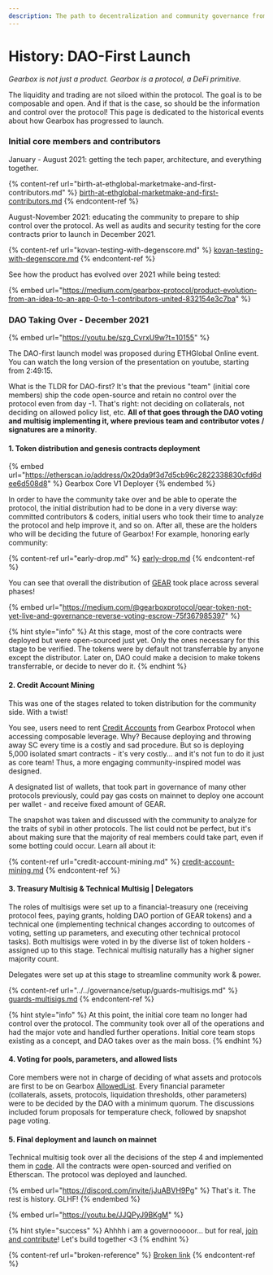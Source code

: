 ```yaml
---
description: The path to decentralization and community governance from summer 2021.
---
```


# History: DAO-First Launch

_Gearbox is not just a product. Gearbox is a protocol, a DeFi primitive._&#x20;

The liquidity and trading are not siloed within the protocol. The goal is to be composable and open. And if that is the case, so should be the information and control over the protocol! This page is dedicated to the historical events about how Gearbox has progressed to launch.&#x20;

### Initial core members and contributors&#x20;

January - August 2021: getting the tech paper, architecture, and everything together.

{% content-ref url="birth-at-ethglobal-marketmake-and-first-contributors.md" %}
[birth-at-ethglobal-marketmake-and-first-contributors.md](birth-at-ethglobal-marketmake-and-first-contributors.md)
{% endcontent-ref %}

August-November 2021: educating the community to prepare to ship control over the protocol. As well as audits and security testing for the core contracts prior to launch in December 2021.&#x20;

{% content-ref url="kovan-testing-with-degenscore.md" %}
[kovan-testing-with-degenscore.md](kovan-testing-with-degenscore.md)
{% endcontent-ref %}

See how the product has evolved over 2021 while being tested:&#x20;

{% embed url="https://medium.com/gearbox-protocol/product-evolution-from-an-idea-to-an-app-0-to-1-contributors-united-832154e3c7ba" %}

### DAO Taking Over - December 2021&#x20;

{% embed url="https://youtu.be/szg_CvrxU9w?t=10155" %}

The DAO-first launch model was proposed during ETHGlobal Online event. You can watch the long version of the presentation on youtube, starting from 2:49:15.&#x20;

What is the TLDR for DAO-first? It's that the previous "team" (initial core members) ship the code open-source and retain no control over the protocol even from day -1. That's right: not deciding on collaterals, not deciding on allowed policy list, etc. **All of that goes through the DAO voting and multisig implementing it, where previous team and contributor votes / signatures are a minority**.&#x20;

#### 1. Token distribution and genesis contracts deployment

{% embed url="https://etherscan.io/address/0x20da9f3d7d5cb96c2822338830cfd6dee6d508d8" %}
Gearbox Core V1 Deployer
{% endembed %}

In order to have the community take over and be able to operate the protocol, the initial distribution had to be done in a very diverse way: committed contributors & coders, initial users who took their time to analyze the protocol and help improve it, and so on. After all, these are the holders who will be deciding the future of Gearbox! For example, honoring early community:

{% content-ref url="early-drop.md" %}
[early-drop.md](early-drop.md)
{% endcontent-ref %}

You can see that overall the distribution of [GEAR](broken-reference) took place across several phases!

{% embed url="https://medium.com/@gearboxprotocol/gear-token-not-yet-live-and-governance-reverse-voting-escrow-75f367985397" %}

{% hint style="info" %}
At this stage, most of the core contracts were deployed but were open-sourced just yet. Only the ones necessary for this stage to be verified. The tokens were by default not transferrable by anyone except the distributor. Later on, DAO could make a decision to make tokens transferrable, or decide to never do it.&#x20;
{% endhint %}

#### 2. Credit Account Mining&#x20;

This was one of the stages related to token distribution for the community side. With a twist!

You see, users need to rent [Credit Accounts](../credit-account/) from Gearbox Protocol when accessing composable leverage. Why? Because deploying and throwing away SC every time is a costly and sad procedure. But so is deploying 5,000 isolated smart contracts - it's very costly... and it's not fun to do it just as core team! Thus, a more engaging community-inspired model was designed.&#x20;

A designated list of wallets, that took part in governance of many other protocols previously, could pay gas costs on mainnet to deploy one account per wallet - and receive fixed amount of GEAR.&#x20;

The snapshot was taken and discussed with the community to analyze for the traits of sybil in other protocols. The list could not be perfect, but it's about making sure that the majority of real members could take part, even if some botting could occur. Learn all about it:

{% content-ref url="credit-account-mining.md" %}
[credit-account-mining.md](credit-account-mining.md)
{% endcontent-ref %}

#### 3. Treasury Multisig & Technical Multisig | Delegators

The roles of multisigs were set up to a financial-treasury one (receiving protocol fees, paying grants, holding DAO portion of GEAR tokens) and a technical one (implementing technical changes according to outcomes of voting, setting up parameters, and executing other technical protocol tasks). Both multisigs were voted in by the diverse list of token holders - assigned up to this stage. Technical multisig naturally has a higher signer majority count.&#x20;

Delegates were set up at this stage to streamline community work & power.

{% content-ref url="../../governance/setup/guards-multisigs.md" %}
[guards-multisigs.md](../../governance/setup/guards-multisigs.md)
{% endcontent-ref %}

{% hint style="info" %}
At this point, the initial core team no longer had control over the protocol. The community took over all of the operations and had the major vote and handled further operations. Initial core team stops existing as a concept, and DAO takes over as the main boss.
{% endhint %}

#### 4. Voting for pools, parameters, and allowed lists&#x20;

Core members were not in charge of deciding of what assets and protocols are first to be on Gearbox [AllowedList](../credit-account/#allowed-list-policy). Every financial parameter (collaterals, assets, protocols, liquidation thresholds, other parameters) were to be decided by the DAO with a minimum quorum. The discussions included forum proposals for temperature check, followed by snapshot page voting.

#### 5. Final deployment and launch on mainnet&#x20;

Technical multisig took over all the decisions of the step 4 and implemented them in [code](https://twitter.com/mikaellazarev/status/1473322250149539842?s=20). All the contracts were open-sourced and verified on Etherscan. The protocol was deployed and launched.&#x20;

{% embed url="https://discord.com/invite/jJuABVH9Pg" %}
That's it. The rest is history. GLHF!
{% endembed %}

{% embed url="https://youtu.be/JJQPyJ9BKgM" %}

{% hint style="success" %}
Ahhhh i am a governooooor... but for real, [join and contribute](broken-reference)! Let's build together <3
{% endhint %}

{% content-ref url="broken-reference" %}
[Broken link](broken-reference)
{% endcontent-ref %}
